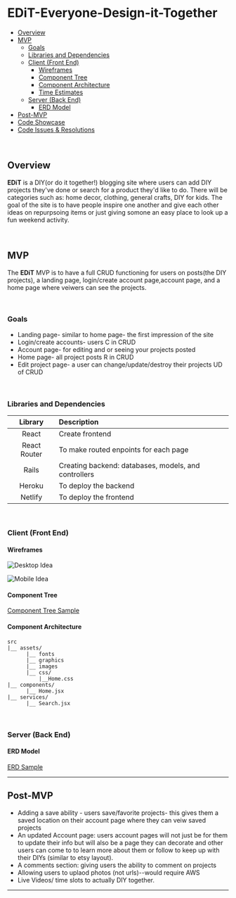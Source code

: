 # EDiT-Everyone-Design-it-Together
- [Overview](#overview)
- [MVP](#mvp)
  - [Goals](#goals)
  - [Libraries and Dependencies](#libraries-and-dependencies)
  - [Client (Front End)](#client-front-end)
    - [Wireframes](#wireframes)
    - [Component Tree](#component-tree)
    - [Component Architecture](#component-architecture)
    - [Time Estimates](#time-estimates)
  - [Server (Back End)](#server-back-end)
    - [ERD Model](#erd-model)
- [Post-MVP](#post-mvp)
- [Code Showcase](#code-showcase)
- [Code Issues & Resolutions](#code-issues--resolutions)

<br>

## Overview

**EDiT** is a DIY(or do it together!) blogging site where users can add DIY projects they've done or search for a product they'd like to do. There will be categories such as: home decor, clothing, general crafts, DIY for kids. The goal of the site is to have people inspire one another and give each other ideas on repurpsoing items or just giving somone an easy place to look up a fun weekend activity.


<br>

## MVP

The **EDiT** MVP is to have a full CRUD functioning for users on posts(the DIY projects), a landing page, login/create account page,account page, and a home page where veiwers can see the projects. 

<br>

### Goals

- Landing page- similar to home page- the first impression of the site
- Login/create accounts- users C in CRUD
- Account page- for editing and or seeing your projects posted
- Home page- all project posts R in CRUD
- Edit project page- a user can change/update/destroy their projects UD of CRUD

<br>

### Libraries and Dependencies

|     Library      | Description                                |
| :--------------: | :----------------------------------------- |
|      React       | Create frontend |
|   React Router   | To make routed enpoints for each page |
| Rails | Creating backend: databases, models, and controllers |
|     Heroku     | To deploy the backend|
|  Netlify  | To deploy the frontend |

<br>

### Client (Front End)

#### Wireframes

![Desktop Idea](https://user-images.githubusercontent.com/57376725/116276773-73f84100-a74a-11eb-897b-d670ea534649.png)

![Mobile Idea](https://user-images.githubusercontent.com/57376725/116276854-896d6b00-a74a-11eb-8674-004725630f73.png)



#### Component Tree

[Component Tree Sample](https://gist.git.generalassemb.ly/davidtwhitlatch/414107e2560ae0bb65e233570f2fe056#file-component-tree-png)

#### Component Architecture
``` structure
src
|__ assets/
      |__ fonts
      |__ graphics
      |__ images
      |__ css/
          |__Home.css
|__ components/
      |__ Home.jsx
|__ services/
      |__ Search.jsx

```

<br>

### Server (Back End)

#### ERD Model

[ERD Sample](https://drive.google.com/file/d/1geOSP9GNf3O9jm58iQ5C96nUUIhHNvy0/view?usp=sharing)
<br>

***

## Post-MVP
- Adding a save ability - users save/favorite projects- this gives them a saved location on their account page where they can veiw saved projects
- An updated Account page: users account pages will not just be for them to update their info but will also be a page they can decorate and other users can come to to learn more about them or follow to keep up with their DIYs (similar to etsy layout).
- A comments section: giving users the ability to comment on projects 
- Allowing users to uplaod photos (not urls)--would require AWS
- Live Videos/ time slots to actually DIY together.
***

